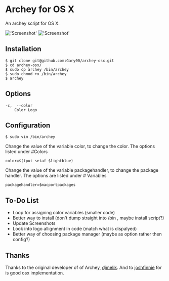 Archey for OS X
===============

An archey script for OS X.

!['Screenshot'](https://raw.github.com/Gary00/archey-osx/master/screenshot_normal.png)
!['Screenshot'](https://raw.github.com/Gary00/archey-osx/master/screenshot_color.png)


Installation
------------
    $ git clone git@github.com:Gary00/archey-osx.git
    $ cd archey-osx/
    $ sudo cp archey /bin/archey
    $ sudo chmod +x /bin/archey 
    $ archey	


Options
------------
	-c,  --color
		Color Logo
		

Configuration
------------
 	$ sudo vim /bin/archey

Change the value of the variable color, to change the color. The options listed under #Colors

	color=$(tput setaf $lightblue)

Change the value of the variable packagehandler, to change the package handler. The options are listed under # Variables

	packagehandler=$macportpackages

To-Do List
------------

* Loop for assigning color variables (smaller code)
* Better way to install (don't dump straight into /bin , maybe install script?)
* Update Screenshots
* Look into logo allignment in code (match what is dispalyed)
* Better way of choosing package manager (maybe as option rather then config?) 

Thanks
------
Thanks to the original developer of of Archey, [djmelik](https://github.com/djmelik/archey).
And to [joshfinnie](https://github.com/joshfinnie/archey-osx) for is good osx implementation.  
